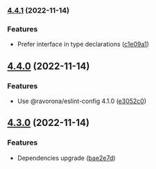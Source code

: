 ### [4.4.1](https://github.com/ravorona/eslint-config-typescript/compare/4.4.0...4.4.1) (2022-11-14)


### Features

* Prefer interface in type declarations ([c1e09a1](https://github.com/ravorona/eslint-config-typescript/commit/c1e09a1be60552d80c1c12f9a71d5dcbcaffb483))

## [4.4.0](https://github.com/ravorona/eslint-config-typescript/compare/4.3.0...4.4.0) (2022-11-14)


### Features

* Use @ravorona/eslint-config 4.1.0 ([e3052c0](https://github.com/ravorona/eslint-config-typescript/commit/e3052c0b17f9b0e0abdf57c404debe77d9a7906b))

## [4.3.0](https://github.com/ravorona/eslint-config-typescript/compare/4.2.0...4.3.0) (2022-11-14)


### Features

* Dependencies upgrade ([bae2e7d](https://github.com/ravorona/eslint-config-typescript/commit/bae2e7d1ad53391452caa1a4467e9d848979b328))

